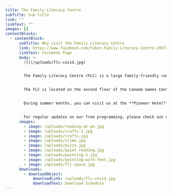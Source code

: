 ```yaml
---
title: The Family Literacy Centre
subTitle: Sub title
link: ""
linkText: ""
images: []
contentBlocks:
  - contentBlock:
      subTitle: Why visit the Family Literacy Centre
      link: https://www.facebook.com/Yukon-Family-Literacy-Centre-193726640688169/
      linkText: Facebook Page
      body: >-
        ![](/uploads/flc-covid.jpg)


        The Family Literacy Centre (FLC) is a large family-friendly room filled with books, crafts, puppets, toys, puzzles, chalkboard, music, dress-up and more. We offer mini programs most mornings and drop-in play time during the afternoon. The FLC offers free, daily, drop-in programs that help parents build both their parenting and life skills, while providing young children with early childhood education opportunities. Our qualified staff specialize in early childhood education and promote early learning and literacy skills. We help connect families to the community resources they need and support families to become lifelong learners. 


        The FLC is located on the second floor of the Canada Games Centre and is open from September through May. Come visit us to sing, play, do crafts, enjoy both structured and unstructured programs and have fun! All programs are free, drop-in and everyone is welcome. To participate in our programs, you do not have to pay the Canada Games Center fee. Just walk up the stairs to the FLC and join us! 


        During summer months, you can visit us at the **Pioneer Hotel** for some of your favourite Family Literacy Centre programs! We're located across from the gazebo in Shipyards Park. Check out this video about the Pioneer Hotel by MCY youth [here](https://www.youtube.com/watch?v=8qg68c5roKQ&fbclid=IwAR0-41J98G_dxB-L0YUQngbri69NvXIUfy1FSmXlzvfOD6-fwmk9Q_24QgQ).


        For regular updates on our free programming, please check out our Facebook page.
      images:
        - image: /uploads/reading-at-ph.jpg
        - image: /uploads/crafts-2.jpg
        - image: /uploads/crafts.jpg
        - image: /uploads/slime.jpg
        - image: /uploads/pizza.jpg
        - image: /uploads/quiet-reading.jpg
        - image: /uploads/painting-2.jpg
        - image: /uploads/painting-with-feet.jpg
        - image: /uploads/flc-space.jpg
      downloads:
        - downloadObject:
            downloadLink: /uploads/flc-covid.jpg
            downloadText: Download Schedule
---
```

